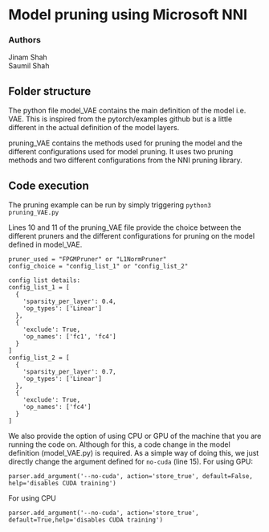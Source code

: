# Model pruning using Microsoft NNI
### Authors
Jinam Shah </br>
Saumil Shah

## Folder structure

The python file model_VAE contains the main definition of the model i.e. VAE. This is inspired from the pytorch/examples github but is a little different in the actual definition of the model layers.

pruning_VAE contains the methods used for pruning the model and the different configurations used for model pruning. It uses two pruning methods and two different configurations from the NNI pruning library.

## Code execution
The pruning example can be run by simply triggering `python3 pruning_VAE.py`

Lines 10 and 11 of the pruning_VAE file provide the choice between the different pruners and the different configurations for pruning on the model defined in model_VAE.
```
pruner_used = "FPGMPruner" or "L1NormPruner"
config_choice = "config_list_1" or "config_list_2"

config list details:
config_list_1 = [
  {
    'sparsity_per_layer': 0.4,
    'op_types': ['Linear']
  }, 
  {
    'exclude': True,
    'op_names': ['fc1', 'fc4']
  }
]
config_list_2 = [
  {
    'sparsity_per_layer': 0.7,
    'op_types': ['Linear']
  }, 
  {
    'exclude': True,
    'op_names': ['fc4']
  }
]
```

We also provide the option of using CPU or GPU of the machine that you are running the code on. Although for this, a code change in the model definition (model_VAE.py) is required. As a simple way of doing this, we just directly change the argument defined for `no-cuda` (line 15).
For using GPU:
```
parser.add_argument('--no-cuda', action='store_true', default=False, help='disables CUDA training')
```
For using CPU
```
parser.add_argument('--no-cuda', action='store_true', default=True,help='disables CUDA training')
```